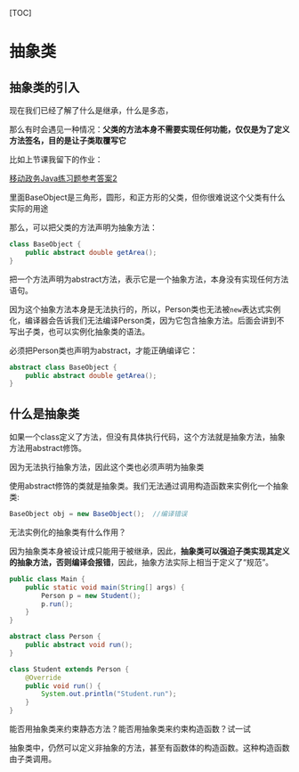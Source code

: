 [TOC]

# 抽象类

## 抽象类的引入

现在我们已经了解了什么是继承，什么是多态，

那么有时会遇见一种情况：**父类的方法本身不需要实现任何功能，仅仅是为了定义方法签名，目的是让子类取覆写它**

比如上节课我留下的作业：

[移动政务Java练习题参考答案2](http://www.layfolk.top:8090/archives/20)

里面BaseObject是三角形，圆形，和正方形的父类，但你很难说这个父类有什么实际的用途

那么，可以把父类的方法声明为抽象方法：

```java
class BaseObject {
    public abstract double getArea();
}
```

把一个方法声明为abstract方法，表示它是一个抽象方法，本身没有实现任何方法语句。

因为这个抽象方法本身是无法执行的，所以，Person类也无法被`new`表达式实例化，编译器会告诉我们无法编译Person类，因为它包含抽象方法。后面会讲到不写出子类，也可以实例化抽象类的语法。

必须把Person类也声明为abstract，才能正确编译它：

```java
abstract class BaseObject {
    public abstract double getArea();
}
```



## 什么是抽象类

如果一个class定义了方法，但没有具体执行代码，这个方法就是抽象方法，抽象方法用abstract修饰。

因为无法执行抽象方法，因此这个类也必须声明为抽象类

使用abstract修饰的类就是抽象类。我们无法通过调用构造函数来实例化一个抽象类:

```java
BaseObject obj = new BaseObject();	//编译错误
```

无法实例化的抽象类有什么作用？

因为抽象类本身被设计成只能用于被继承，因此，**抽象类可以强迫子类实现其定义的抽象方法，否则编译会报错**，因此，抽象方法实际上相当于定义了“规范”。

```java
public class Main {
    public static void main(String[] args) {
        Person p = new Student();
        p.run();
    }
}

abstract class Person {
    public abstract void run();
}

class Student extends Person {
    @Override
    public void run() {
        System.out.println("Student.run");
    }
}
```

能否用抽象类来约束静态方法？能否用抽象类来约束构造函数？试一试

抽象类中，仍然可以定义非抽象的方法，甚至有函数体的构造函数。这种构造函数由子类调用。
